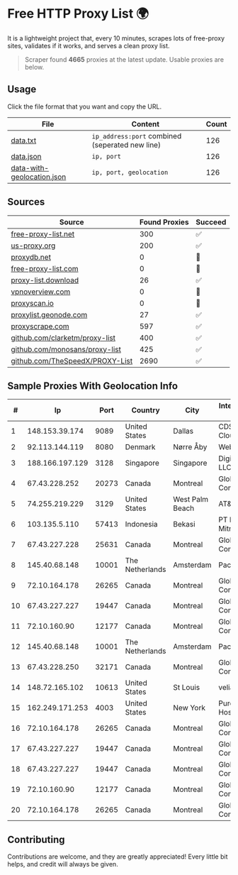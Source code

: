 
# Free HTTP Proxy List 🌍

It is a lightweight project that, every 10 minutes, scrapes lots of free-proxy sites, validates if it works, and serves a clean proxy list.


> Scraper found **4665** proxies at the latest update. Usable proxies are below.

## Usage

Click the file format that you want and copy the URL.


|File|Content|Count|
|----|-------|-----|
|[data.txt](https://raw.githubusercontent.com/themiralay/Proxy-List-World/master/data.txt)|`ip_address:port` combined (seperated new line)|126|
|[data.json](https://raw.githubusercontent.com/themiralay/Proxy-List-World/master/data.json)|`ip, port`|126|
|[data-with-geolocation.json](https://raw.githubusercontent.com/themiralay/Proxy-List-World/master/data-with-geolocation.json)|`ip, port, geolocation`|126|

## Sources

|Source|Found Proxies|Succeed|
|------|-------------|-------|
|[free-proxy-list.net](https://free-proxy-list.net)|300|✅|
|[us-proxy.org](https://www.us-proxy.org)|200|✅|
|[proxydb.net](http://proxydb.net)|0|🚫|
|[free-proxy-list.com](https://free-proxy-list.com/?page=&port=&type%5B%5D=http&type%5B%5D=https&up_time=0&search=Search)|0|🚫|
|[proxy-list.download](https://www.proxy-list.download/HTTP)|26|✅|
|[vpnoverview.com](https://vpnoverview.com/privacy/anonymous-browsing/free-proxy-servers)|0|🚫|
|[proxyscan.io](https://www.proxyscan.io)|0|🚫|
|[proxylist.geonode.com](https://proxylist.geonode.com/api/proxy-list?limit=300&page=1&sort_by=lastChecked&sort_type=desc&protocols=http,https)|27|✅|
|[proxyscrape.com](https://api.proxyscrape.com/v2/?request=displayproxies&protocol=http&timeout=10000&country=all&ssl=all&anonymity=all)|597|✅|
|[github.com/clarketm/proxy-list](https://raw.githubusercontent.com/clarketm/proxy-list/master/proxy-list-raw.txt)|400|✅|
|[github.com/monosans/proxy-list](https://raw.githubusercontent.com/monosans/proxy-list/main/proxies/http.txt)|425|✅|
|[github.com/TheSpeedX/PROXY-List](https://raw.githubusercontent.com/TheSpeedX/PROXY-List/master/http.txt)|2690|✅|


## Sample Proxies With Geolocation Info

|#|Ip|Port|Country|City|Internet Service Provider|
|-|--|----|-------|----|-------------------------|
|1|148.153.39.174|9089|United States|Dallas|CDS Global Cloud Co., Ltd|
|2|92.113.144.119|8080|Denmark|Nørre Åby|Webdock.io ApS|
|3|188.166.197.129|3128|Singapore|Singapore|DigitalOcean, LLC|
|4|67.43.228.252|20273|Canada|Montreal|GloboTech Communications|
|5|74.255.219.229|3129|United States|West Palm Beach|AT&T Corp.|
|6|103.135.5.110|57413|Indonesia|Bekasi|PT Maxindo Mitra Solusi|
|7|67.43.227.228|25631|Canada|Montreal|GloboTech Communications|
|8|145.40.68.148|10001|The Netherlands|Amsterdam|Packet Host, Inc.|
|9|72.10.164.178|26265|Canada|Montreal|GloboTech Communications|
|10|67.43.227.227|19447|Canada|Montreal|GloboTech Communications|
|11|72.10.160.90|12177|Canada|Montreal|GloboTech Communications|
|12|145.40.68.148|10001|The Netherlands|Amsterdam|Packet Host, Inc.|
|13|67.43.228.250|32171|Canada|Montreal|GloboTech Communications|
|14|148.72.165.102|10613|United States|St Louis|velia.net|
|15|162.249.171.253|4003|United States|New York|PureVoltage Hosting Inc.|
|16|72.10.164.178|26265|Canada|Montreal|GloboTech Communications|
|17|67.43.227.227|19447|Canada|Montreal|GloboTech Communications|
|18|67.43.227.227|19447|Canada|Montreal|GloboTech Communications|
|19|72.10.160.90|12177|Canada|Montreal|GloboTech Communications|
|20|72.10.164.178|26265|Canada|Montreal|GloboTech Communications|



## Contributing

Contributions are welcome, and they are greatly appreciated! Every
little bit helps, and credit will always be given.

